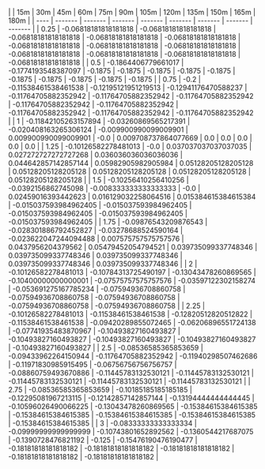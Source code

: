 | | 15m | 30m | 45m | 60m | 75m | 90m | 105m | 120m | 135m | 150m | 165m | 180m | 
| ---- | ------- | ------- | ------- | ------- | ------- | ------- | ------- | ------- |
| 0.25 | -0.06818181818181818 | -0.06818181818181818 | -0.06818181818181818 | -0.06818181818181818 | -0.06818181818181818 | -0.06818181818181818 | -0.06818181818181818 | -0.06818181818181818 | -0.06818181818181818 | -0.06818181818181818 | -0.06818181818181818 | -0.06818181818181818 | 
| 0.5 | -0.1864406779661017 | -0.1774193548387097 | -0.1875 | -0.1875 | -0.1875 | -0.1875 | -0.1875 | -0.1875 | -0.1875 | -0.1875 | -0.1875 | -0.1875 | 
| 0.75 | -0.2 | -0.11538461538461538 | -0.12195121951219513 | -0.12941176470588237 | -0.11764705882352942 | -0.11764705882352942 | -0.11764705882352942 | -0.11764705882352942 | -0.11764705882352942 | -0.11764705882352942 | -0.11764705882352942 | -0.11764705882352942 | 
| 1 | -0.11842105263157894 | -0.03260869565217391 | -0.020408163265306124 | -0.009900990099009901 | 0.009900990099009901 | -0.0 | 0.009708737864077669 | 0.0 | 0.0 | 0.0 | 0.0 | 0.0 | 
| 1.25 | -0.10126582278481013 | -0.0 | 0.037037037037037035 | 0.027272727272727268 | 0.036036036036036036 | 0.044642857142857144 | 0.05982905982905984 | 0.05128205128205128 | 0.05128205128205128 | 0.05128205128205128 | 0.05128205128205128 | 0.05128205128205128 | 
| 1.5 | -0.10256410256410256 | -0.0392156862745098 | -0.008333333333333333 | -0.0 | 0.02459016393442623 | 0.016129032258064516 | 0.015384615384615384 | -0.015037593984962405 | -0.015037593984962405 | -0.015037593984962405 | -0.015037593984962405 | -0.015037593984962405 | 
| 1.75 | -0.09876543209876543 | -0.028301886792452827 | -0.03278688524590164 | -0.023622047244094488 | 0.007575757575757576 | 0.0437956204379562 | 0.05479452054794521 | 0.039735099337748346 | 0.039735099337748346 | 0.039735099337748346 | 0.039735099337748346 | 0.039735099337748346 | 
| 2 | -0.10126582278481013 | -0.10784313725490197 | -0.13043478260869565 | -0.10400000000000001 | -0.07575757575757576 | -0.03597122302158274 | -0.053691275167785234 | -0.07594936708860758 | -0.07594936708860758 | -0.07594936708860758 | -0.07594936708860758 | -0.07594936708860758 | 
| 2.25 | -0.10126582278481013 | -0.11538461538461538 | -0.12820512820512822 | -0.11538461538461538 | -0.09420289855072465 | -0.06206896551724138 | -0.07741935483870967 | -0.10493827160493827 | -0.10493827160493827 | -0.10493827160493827 | -0.10493827160493827 | -0.10493827160493827 | 
| 2.5 | -0.08536585365853659 | -0.09433962264150944 | -0.11764705882352942 | -0.11940298507462686 | -0.11971830985915495 | -0.06756756756756757 | -0.08860759493670886 | -0.11445783132530121 | -0.11445783132530121 | -0.11445783132530121 | -0.11445783132530121 | -0.11445783132530121 | 
| 2.75 | -0.08536585365853659 | -0.10185185185185185 | -0.12295081967213115 | -0.12142857142857144 | -0.13194444444444445 | -0.10596026490066225 | -0.13043478260869565 | -0.15384615384615385 | -0.15384615384615385 | -0.15384615384615385 | -0.15384615384615385 | -0.15384615384615385 | 
| 3 | -0.08333333333333334 | -0.09999999999999999 | -0.10743801652892562 | -0.1360544217687075 | -0.1390728476821192 | -0.125 | -0.15476190476190477 | -0.18181818181818182 | -0.18181818181818182 | -0.18181818181818182 | -0.18181818181818182 | -0.18181818181818182 | 
